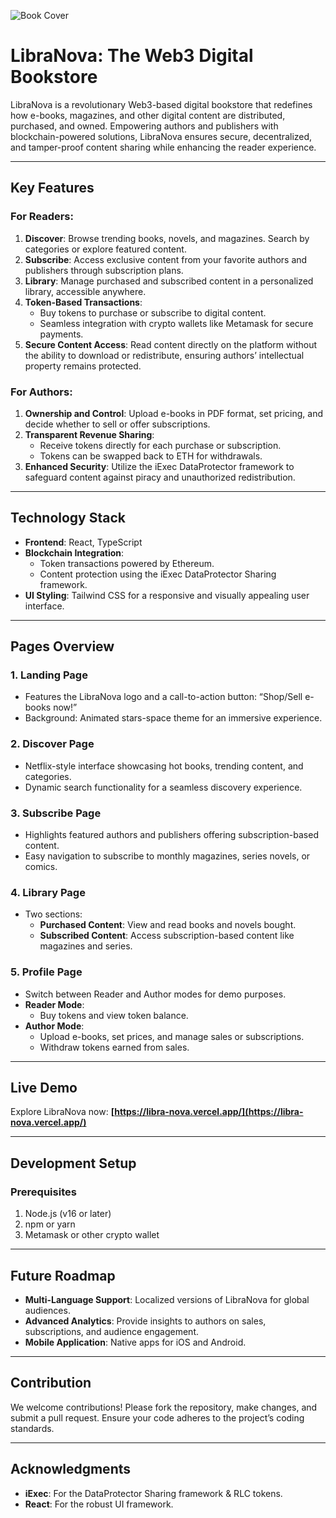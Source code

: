 
![Book Cover](https://github.com/user-attachments/assets/43548cf9-87ce-47da-a685-48ac75b494c6)

# LibraNova: The Web3 Digital Bookstore

LibraNova is a revolutionary Web3-based digital bookstore that redefines how e-books, magazines, and other digital content are distributed, purchased, and owned. Empowering authors and publishers with blockchain-powered solutions, LibraNova ensures secure, decentralized, and tamper-proof content sharing while enhancing the reader experience.

---

## Key Features

### For Readers:
1. **Discover**: Browse trending books, novels, and magazines. Search by categories or explore featured content.
2. **Subscribe**: Access exclusive content from your favorite authors and publishers through subscription plans.
3. **Library**: Manage purchased and subscribed content in a personalized library, accessible anywhere.
4. **Token-Based Transactions**:
   - Buy tokens to purchase or subscribe to digital content.
   - Seamless integration with crypto wallets like Metamask for secure payments.
5. **Secure Content Access**: Read content directly on the platform without the ability to download or redistribute, ensuring authors’ intellectual property remains protected.

### For Authors:
1. **Ownership and Control**: Upload e-books in PDF format, set pricing, and decide whether to sell or offer subscriptions.
2. **Transparent Revenue Sharing**:
   - Receive tokens directly for each purchase or subscription.
   - Tokens can be swapped back to ETH for withdrawals.
3. **Enhanced Security**: Utilize the iExec DataProtector framework to safeguard content against piracy and unauthorized redistribution.

---

## Technology Stack
- **Frontend**: React, TypeScript
- **Blockchain Integration**:
  - Token transactions powered by Ethereum.
  - Content protection using the iExec DataProtector Sharing framework.
- **UI Styling**: Tailwind CSS for a responsive and visually appealing user interface.

---

## Pages Overview

### 1. **Landing Page**
- Features the LibraNova logo and a call-to-action button: “Shop/Sell e-books now!”
- Background: Animated stars-space theme for an immersive experience.

### 2. **Discover Page**
- Netflix-style interface showcasing hot books, trending content, and categories.
- Dynamic search functionality for a seamless discovery experience.

### 3. **Subscribe Page**
- Highlights featured authors and publishers offering subscription-based content.
- Easy navigation to subscribe to monthly magazines, series novels, or comics.

### 4. **Library Page**
- Two sections:
  - **Purchased Content**: View and read books and novels bought.
  - **Subscribed Content**: Access subscription-based content like magazines and series.

### 5. **Profile Page**
- Switch between Reader and Author modes for demo purposes.
- **Reader Mode**:
  - Buy tokens and view token balance.
- **Author Mode**:
  - Upload e-books, set prices, and manage sales or subscriptions.
  - Withdraw tokens earned from sales.

---

## Live Demo
Explore LibraNova now: **[https://libra-nova.vercel.app/](https://libra-nova.vercel.app/)**

---

## Development Setup

### Prerequisites
1. Node.js (v16 or later)
2. npm or yarn
3. Metamask or other crypto wallet


---

## Future Roadmap
- **Multi-Language Support**: Localized versions of LibraNova for global audiences.
- **Advanced Analytics**: Provide insights to authors on sales, subscriptions, and audience engagement.
- **Mobile Application**: Native apps for iOS and Android.

---

## Contribution
We welcome contributions! Please fork the repository, make changes, and submit a pull request. Ensure your code adheres to the project’s coding standards.

---

## Acknowledgments
- **iExec**: For the DataProtector Sharing framework & RLC tokens.
- **React**: For the robust UI framework.
